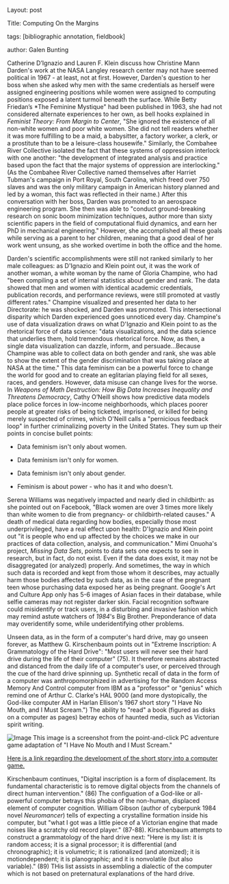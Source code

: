 Layout: post

Title: Computing On the Margins

tags: [bibliographic annotation, fieldbook]

author: Galen Bunting

Catherine D’Ignazio and Lauren F. Klein discuss how Christine Mann Darden's work at the NASA Langley research center may not have seemed 
political in 1967 - at least, not at first. However, Darden's question to her boss when she asked why men with the same credentials as herself 
were assigned engineering positions  while women were assigned to computing positions exposed a latent turmoil beneath the surface. 
While Betty Friedan’s *The Feminine Mystique" had been published in 1963, she had not considered alternate experiences to her own, as 
bell hooks explained in *Feminist Theory: From Margin to Center*, "She ignored the existence of all non-white women and poor white women. 
She did not tell readers whether it was more fulfilling to be a maid, a babysitter, a factory worker, a clerk, or a prostitute than to be a 
leisure-class housewife." Similarly, the Combahee River Collective isolated the fact that these systems of oppression interlock with one another: 
"the development of integrated analysis and practice based upon the fact that the major systems of oppression are interlocking." (As the Combahee 
River Collective named themselves after Harriet Tubman's campaign in Port Royal, South Carolina, which freed over 750 slaves and was the only 
military campaign in American history planned and led by a woman, this fact was reflected in their name.) After this conversation with her boss, 
Darden was promoted to an aerospace engineering program. She then was able to "conduct ground-breaking research on sonic boom minimization techniques, 
author more than sixty scientific papers in the field of computational fluid dynamics, and earn her PhD in mechanical engineering." However, 
she accomplished all these goals while serving as a parent to her children, meaning that a good deal of her work went unsung, as she worked 
overtime in both the office and the home. 

Darden's scientific accomplishments were still not ranked similarly to her male colleagues: as D'Ignazio and Klein point out, it was the work 
of another woman, a white woman by the name of Gloria Champine, who had "been compiling a set of internal statistics about gender and rank. 
The data showed that men and women with identical academic credentials, publication records, and performance reviews, were still promoted
at vastly different rates." Champine visualized and presented her data to her Directorate: he was shocked, and Darden was promoted. This 
intersectional disparity which Darden experienced goes unnoticed every day. Champine's use of data visualization draws on what D'Ignazio and Klein
point to as the rhetorical force of data science: "data visualizations, and the data science that underlies them, hold tremendous rhetorical 
force. Now, as then, a single data visualization can dazzle, inform, and persuade...Because Champine was able to collect data on both gender and rank, 
she was able to show the extent of the gender discrimination that was taking place at NASA at the time." This data feminism can be a powerful 
force to change the world for good and to create an eglitarian playing field for all sexes, races, and genders. However, data misuse 
can change lives for the worse.  In *Weapons of Math Destruction: How Big Data Increases Inequality and Threatens Democracy*, Cathy O’Neill 
shows how predictive data models place police forces in low-income neighborhoods, which places poorer people at greater risks of being 
ticketed, imprisoned, or killed for being merely suspected of crimes, which O'Neill calls a "pernicious feedback loop" in further criminalizing 
poverty in the United States. 
They sum up their points in concise bullet points: 

* Data feminism isn't only about women.

* Data feminism isn't only for women. 

* Data feminism isn't only about gender.

* Feminism is about power - who has it and who doesn't.

Serena Williams was negatively impacted and nearly died in childbirth: as she pointed out on Facebook, "Black women are over 3 times more likely than 
white women to die from pregnancy- or childbirth-related causes." A death of medical data regarding how bodies, especially those most underprivileged, 
have a real effect upon health:  D'Ignazio and Klein point out "it is people who end up affected by the choices we make in our practices of data 
collection, analysis, and communication." Mimi Onuoha's project, *Missing Data Sets*, points to data sets one expects to see in research, but in 
fact, do not exist. Even if the data does exist, it may not be disaggregated (or analyzed) properly. And sometimes, the way in which such 
data is recorded and kept from those whom it describes, may actually harm those bodies affected by such data, as in the case of the pregnant 
teen whose purchasing data exposed her as being pregnant. Google's Art and Culture App only has 5-6 images of Asian faces in their database, 
while selfie cameras may not register darker skin. Facial recognition software could misidentify or track users, in a disturbing and invasive 
fashion which may remind astute watchers of *1984*'s Big Brother. Preponderance of data may overidentify some, while underidentifying other problems. 


Unseen data, as in the form of a computer's hard drive, may go unseen forever, as Matthew G. Kirschenbaum points out in "Extreme
Inscription: A Grammatology of the Hard Drive": "Most users will never see their hard drive during the life of their computer" (75). 
It therefore remains abstracted and distanced from the daily life of a computer's user, or perceived through the cue of the hard drive 
spinning up. Synthetic recall of data in the form of a computer was anthropomorphized in advertising for the Random Access Memory And Control computer from IBM as a "professor" or "genius" which remind one of Arthur C. Clarke's HAL 9000 (and more dystopically, the God-like 
computer AM in Harlan Ellison's 1967 short story "I Have No Mouth, and I Must Scream.") The ability to "read" a book (figured as disks on 
a computer as pages) betray echos of haunted media, such as Victorian spirit writing. 

![Image](https://s3.amazonaws.com/prod-media.gameinformer.com/styles/body_default/s3/legacy-images/imagefeed/Classic%20GI%3A%20I%20Have%20No%20Mouth%2C%20And%20I%20Must%20Scream/amhate.jpg)
This image is a screenshot from the point-and-click PC adventure game adaptation of "I Have No Mouth and I Must Scream." 

[Here is a link regarding the development of the short story into a computer game.](https://www.gameinformer.com/b/features/archive/2016/01/14/classic-gi-i-have-no-mouth-and-i-must-scream.aspx)

Kirschenbaum continues, "Digital inscription is a form of displacement. Its fundamental characteristic is to remove digital objects 
from the channels of direct human intervention." (86) The configuation of a God-like or all-powerful computer betrays this phobia of the 
non-human, displaced element of computer cognition. William Gibson (author of cyberpunk 1984 novel *Neuromancer*) tells of expecting a
crystalline formation inside his computer, but "what I got was a little piece of a Victorian engine that made noises like a scratchy old
record player." (87-88). Kirschenbaum attempts to construct a grammatology of the hard drive next: "Here is my list: it is random access; it
is a signal processor; it is differential (and chronographic); it is volumetric; it is rationalized (and atomized); it is motiondependent;
it is planographic; and it is nonvolatile (but also variable)." (89) THis list assists in assembling a dialectic of the computer which is 
not based on preternatural explanations of the hard drive. 



